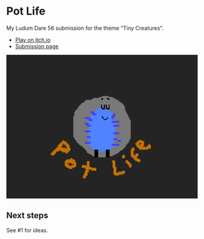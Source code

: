 # Pot Life

My Ludum Dare 56 submission for the theme "Tiny Creatures".

- [Play on itch.io](https://martindzejky.itch.io/pot-life)
- [Submission page](https://ldjam.com/events/ludum-dare/56/pot-life)

![splash image](./sprites/splash-filled.png)

## Next steps

See #1 for ideas.

